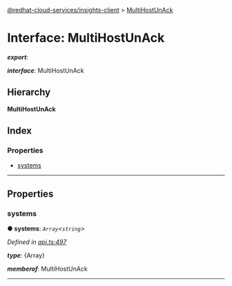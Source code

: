 [@redhat-cloud-services/insights-client](../README.md) > [MultiHostUnAck](../interfaces/multihostunack.md)

# Interface: MultiHostUnAck

*__export__*: 

*__interface__*: MultiHostUnAck

## Hierarchy

**MultiHostUnAck**

## Index

### Properties

* [systems](multihostunack.md#systems)

---

## Properties

<a id="systems"></a>

###  systems

**● systems**: *`Array`<`string`>*

*Defined in [api.ts:497](https://github.com/RedHatInsights/javascript-clients/blob/master/packages/insights/api.ts#L497)*

*__type__*: {Array}

*__memberof__*: MultiHostUnAck

___

